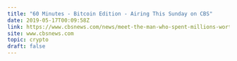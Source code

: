```yaml
---
title: "60 Minutes - Bitcoin Edition - Airing This Sunday on CBS"
date: 2019-05-17T00:09:58Z
link: https://www.cbsnews.com/news/meet-the-man-who-spent-millions-worth-of-bitcoin-on-pizza-60-minutes-2019-05-16/?utm_medium=RSS&utm_source=hune
site: www.cbsnews.com
topic: crypto
draft: false
---
```

